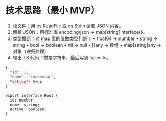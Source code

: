 # 技术思路（最小 MVP）
1.	读文件：用 os.ReadFile 或 os.Stdin 读取 JSON 内容。
2.	解析 JSON：用标准库 encoding/json → map[string]interface{}。
3.	类型推断：对 map 里的值做类型判断：
    •	float64 → number
	•	string → string
	•	bool → boolean
	•	nil → null
	•	[]any → 数组
	•	map[string]any → 对象（递归处理）
4.	输出 TS 代码：拼接字符串，最后写到 types.ts。

```json
{
  "id": 1,
  "name": "insomniac",
  "active": true
}
```

```TS
export interface Root {
  id: number;
  name: string;
  active: boolean;
}
```